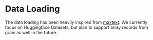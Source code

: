 # Data Loading

The data loading has been heavily inspired from [maxtext](https://github.com/google/maxtext/tree/main). We currently focus on Huggingface Datasets, but plan to support array records from grain as well in the future.
